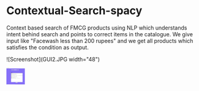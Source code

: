 # Contextual-Search-spacy
Context based search of FMCG products using NLP which understands intent behind search and points to correct items in the catalogue.
We give input like "Facewash less than 200 rupees" and we get all products which satisfies the condition as output.

![Screenshot](GUI2.JPG width="48")

<img src="GUI2.JPG" width="48">
